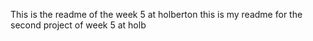 This is the readme of the week 5 at holberton
this is my readme for the second project of week 5 at holb
